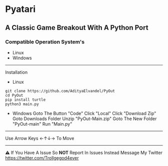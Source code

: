 # Pyatari
## A Classic Game Breakout With A Python Port
### Compatible Operation System's 


* Linux
* Windows
__________
Installation
* Linux
```sudo apt install git python3 pip
git clone https://github.com/AdityaElvandel/PyOut 
cd PyOut
pip install turtle 
python3 main.py
```
* Windows
Goto The Button "Code"
Click "Local"
Click "Download Zip"
Goto Downloads Folder 
Unzip "PyOut-Main.zip"
Goto The New Folder "PyOut-main"
Run "Main.py"
___________________
Use Arrow Keys ←↑↓→
To Move
____________
⚠️ If You Have A Issue So **NOT** Report 
In Issues Instead Message My Twitter 
https://twitter.com/Trollgegod4ever


